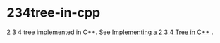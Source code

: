 234tree-in-cpp
=============

2 3 4 tree implemented in C++. See [Implementing a 2 3 4 Tree in C++](http://cplusplus.kurttest.com/notes/tree234.html ) .
